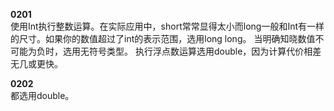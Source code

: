 **0201**</br>
    使用Int执行整数运算。在实际应用中，short常常显得太小而long一般和Int有一样的尺寸。如果你的数值超过了int的表示范围，选用long long。
    当明确知晓数值不可能为负时，选用无符号类型。
    执行浮点数运算选用double，因为计算代价相差无几或更快。

**0202**</br>
    都选用double。
